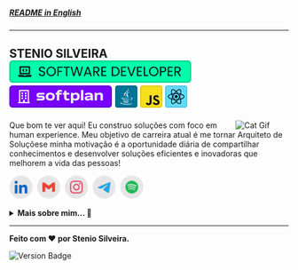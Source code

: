 ##### [**README in English**][lang-en]

---

<h2>STENIO SILVEIRA<br/><img src="./etc/assets/profile-role.svg" title="Software Developer" alt="Software Developer" /> <a href="https://www.softplan.com.br/"><img src="./etc/assets/profile-company.svg" title="Softplan" alt="Softplan" /></a> <img src="./etc/assets/java.svg" title="Java" alt="Java" /> <img src="./etc/assets/javascript.svg" title="JavaScript" alt="JavaScript" /> <img src="./etc/assets/react.svg" title="React" alt="React" /></h2>

<img align="right" src="https://user-images.githubusercontent.com/5713670/87202985-820dcb80-c2b6-11ea-9f56-7ec461c497c3.gif" alt="Cat Gif" style="width: 6rem" />

Que bom te ver aqui! Eu construo soluções com foco em human experience. Meu objetivo de carreira atual é me tornar Arquiteto de Soluçõese minha motivação é a oportunidade diária de compartilhar conhecimentos e desenvolver soluções eficientes e inovadoras que melhorem a vida das pessoas!

[<img src="./etc/assets/social-linkedin.svg" title="Stenio Almeida" alt="Linkedin" height="42" />][linkedin]&nbsp;
[<img src="./etc/assets/social-gmail.svg" title="stenioas@gmail.com" alt="Gmail" height="42" />][gmail]&nbsp;
[<img src="./etc/assets/social-instagram.svg" title="@stenioas" alt="Instagram" height="42" />][instagram]&nbsp;
[<img src="./etc/assets/social-telegram.svg" title="@stenioas" alt="Telegram" height="42" />][telegram]&nbsp;
[<img src="./etc/assets/social-spotify.svg" title="@stenioas" alt="Spotify" height="42" />][spotify]

<details>
<summary><strong>Mais sobre mim... 📜</strong></summary>
<br/>

```javascript
{
  stenio: {
    nome: "Stenio Silveira",
    pronomes: "Ele" | "Dele",
    idade: 40,
    localizacao: "Fortaleza/CE - Brasil",
    empresa: "Softplan",
    funcao: "Desenvolvedor de Software",
    tecnologias: {
      principais: ["HTML5", "CSS3", "JavaScript", "React", "Styled Components"],
      outras: ["Python", "Shell Script"],
      iniciante: ["Java", "TypeScript", "Node", "GraphQL", "Docker", "AWS"]
    },
    ferramentas: ["Visual Studio Code", "Figma", "Insomnia"],
    aprendendo: ["Java", "React"],
    interesses: ["Rust"],
    trabalhoPessoalAtual: "Meu Portfolio",
    pergunteMeSobre: "Tudo",
    tempoLivre: ["Tocar violão", "Música", "Filmes", "Games", "Cozinhar", "Aprender"],
    corFavorita: "Rosa",
    comidaFavorita: "Macarronada",
    euAmo: ["Linux", "Código Aberto"],
    fatoEngracado: "Eu faço deliciosas tapiocas com côco!",
    fatoEngracado2: "Ei, eu não sou um objeto... haha!",
  }
}
```

</details>

---

<div>

**Feito com ❤️ por Stenio Silveira.**

<img src="https://img.shields.io/badge/version-2021.11.02-3666FF?" title="Version" alt="Version Badge" />

</div>

<!-- links -->

[linkedin]: https://linkedin.com/in/stenioas/
[gmail]: mailto:stenioas@gmail.com
[instagram]: https://instagram.com/stenioas/
[telegram]: https://t.me/stenioas/
[spotify]: https://open.spotify.com/user/stenioas/
[softplan]: https://www.softplan.com.br/
[lang-en]: ./README.en.md
